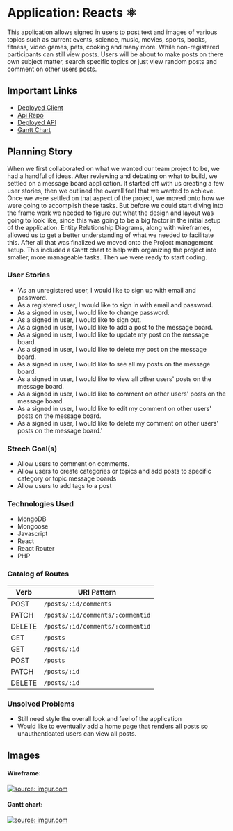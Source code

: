 # Application: Reacts ⚛

This application allows signed in users to post text and images of various topics such as current events, science, music, movies, sports, books, fitness, video games, pets, cooking and many more. While non-registered participants can still view posts. Users will be about to make posts on there own subject matter, search specific topics or just view random posts and comment on other users posts.

## Important Links

- [Deployed Client](https://reactions2code.github.io/react-project-client/)
- [Api Repo](https://github.com/reactions2code/react-project-api)
- [Deployed API](https://git.heroku.com/salty-cove-83012.git)
- [Gantt Chart](https://docs.google.com/spreadsheets/d/1hUHYbxF8i37bEgrGfgN9qWebLXFGVB-AdIgRZn4mn1o/edit?usp=sharing)

## Planning Story

When we first collaborated on what we wanted our team project to be, we had a handful of ideas. After reviewing and debating on what to build, we settled on a message board application. It started off with us creating a few user stories, then we outlined the overall feel that we wanted to achieve. Once we were settled on that aspect of the project, we moved onto how we were going to accomplish these tasks.  But before we could start diving into the frame work we needed to figure out what the design and layout was going to look like, since this was going to be a big factor in the initial setup of the application.
Entity Relationship Diagrams, along with wireframes, allowed us to get a better understanding of what we needed to facilitate this. After all that was finalized we moved onto the Project management setup.  This included a Gantt chart to help with organizing the project into smaller, more manageable tasks. Then we were ready to start coding.

### User Stories

- 'As an unregistered user, I would like to sign up with email and password.
- As a registered user, I would like to sign in with email and password.
- As a signed in user, I would like to change password.
- As a signed in user, I would like to sign out.
- As a signed in user, I would like to add a post to the message board.
- As a signed in user, I would like to update my post on the message board.
- As a signed in user, I would like to delete my  post on the message board.
- As a signed in user, I would like to see all my posts on the message board.
- As a signed in user, I would like to view all other users' posts on the message board.
- As a signed in user, I would like to comment on other users' posts on the message board.
- As a signed in user, I would like to edit my comment on other users' posts on the message board.
- As a signed in user, I would like to delete my comment on other users' posts on the message board.'

### Strech Goal(s)

- Allow users to comment on comments.
- Allow users to create categories or topics and add posts to specific category or topic message boards
- Allow users to add tags to a post

### Technologies Used

- MongoDB
- Mongoose
- Javascript
- React
- React Router
- PHP

### Catalog of Routes

| Verb   | URI Pattern            |
|--------|------------------------|
| POST   | `/posts/:id/comments`  |
| PATCH  | `/posts/:id/comments/:commentid` |
| DELETE | `/posts/:id/comments/:commentid` |
| GET      | `/posts`        |
| GET      | `/posts/:id`|
| POST     | `/posts`|
| PATCH    | `/posts/:id`|
| DELETE  | `/posts/:id`|



### Unsolved Problems

- Still need style the overall look and feel of the application
- Would like to eventually add a home page that renders all posts so unauthenticated users can view all posts.

## Images

#### Wireframe:
<a href="https://imgur.com/td2RI7F"><img src="https://i.imgur.com/td2RI7F.png" title="source: imgur.com" /></a>

#### Gantt chart:
<a href="https://imgur.com/a6NSTOk"><img src="https://i.imgur.com/a6NSTOk.png" title="source: imgur.com" /></a>
